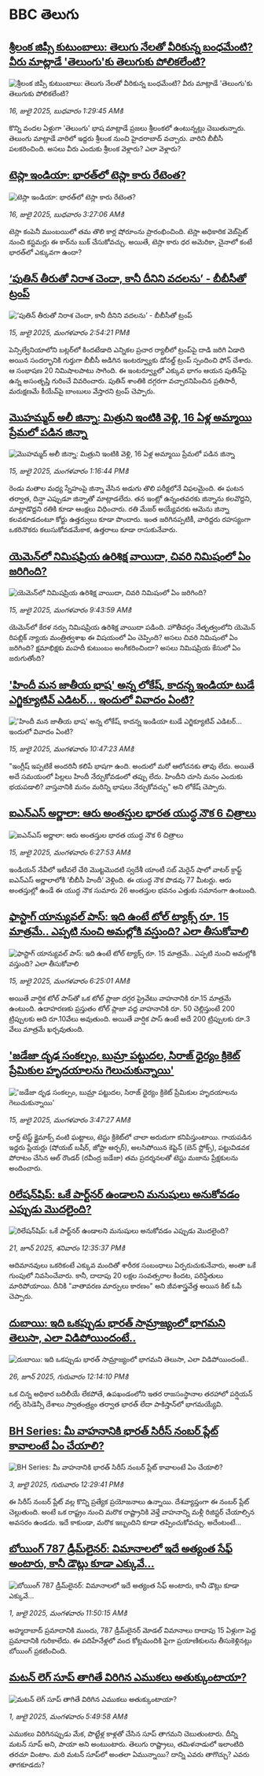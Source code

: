 # BBC తెలుగు## [శ్రీలంక జిప్సీ కుటుంబాలు: తెలుగు నేలతో వీరికున్న బంధమేంటి? వీరు మాట్లాడే 'తెలుంగు'కు తెలుగుకు పోలికలేంటి?](https://www.bbc.com/telugu/articles/c9vr34g3r10o?at_campaign=githubrss)![శ్రీలంక జిప్సీ కుటుంబాలు: తెలుగు నేలతో వీరికున్న బంధమేంటి? వీరు మాట్లాడే 'తెలుంగు'కు తెలుగుకు పోలికలేంటి?](https://ichef.bbci.co.uk/ace/ws/240/cpsprodpb/753a/live/a45f6360-6153-11f0-960d-e9f1088a89fe.jpg)_16, జులై 2025, బుధవారం 1:29:45 AMకి_కొన్ని వందల ఏళ్లుగా 'తెలుంగు' భాష మాట్లాడే ప్రజలు శ్రీలంకలో ఉంటున్నట్లు చెబుతున్నారు. తెలుంగు మాట్లాడే వారిలో ఇద్దరు శ్రీలంక నుంచి హైదరాబాద్‌ వచ్చారు. వారిని బీబీసీ పలకరించింది. అసలు వీరు ఎందుకు శ్రీలంక వెళ్లారు? ఎలా వెళ్లారు?## [టెస్లా ఇండియా: భారత్‌లో టెస్లా కారు రేటెంత? ](https://www.bbc.com/telugu/articles/cn86q9n9ye9o?at_campaign=githubrss)![టెస్లా ఇండియా: భారత్‌లో టెస్లా కారు రేటెంత? ](https://ichef.bbci.co.uk/ace/ws/240/cpsprodpb/265e/live/be8683d0-61ef-11f0-960d-e9f1088a89fe.jpg)_16, జులై 2025, బుధవారం 3:27:06 AMకి_టెస్లా కంపెనీ ముంబయిలో తమ తొలి కార్ల షోరూంను ప్రారంభించింది. టెస్లా అధికారిక వెబ్‌సైట్ నుంచి కస్టమర్లు ఈ కార్‌ను బుక్ చేసుకోవచ్చు. అయితే, టెస్లా కారు ధర అమెరికా, చైనాలో కంటే భారత్‌లో ఎక్కువగా ఉందా?## [‘పుతిన్ తీరుతో నిరాశ చెందా, కానీ దీనిని వదలను’ - బీబీసీతో ట్రంప్ ](https://www.bbc.com/telugu/articles/c873q903gy0o?at_campaign=githubrss)![‘పుతిన్ తీరుతో నిరాశ చెందా, కానీ దీనిని వదలను’ - బీబీసీతో ట్రంప్ ](https://ichef.bbci.co.uk/ace/ws/240/cpsprodpb/53d1/live/62db8d00-617c-11f0-960d-e9f1088a89fe.jpg)_15, జులై 2025, మంగళవారం 2:54:21 PMకి_పెన్సిల్వేనియాలోని బట్లర్‌లో కిందటేడాది ఎన్నికల ప్రచార ర్యాలీలో ట్రంప్‌పై దాడి జరిగి ఏడాది అయిన సందర్భానికి గుర్తుగా బీబీసీ అడిగిన ఇంటర్వ్యూకు డోనల్డ్ ట్రంప్ స్పందించి ఫోన్  చేశారు. ఆ సంభాషణ 20 నిమిషాలపాటు సాగింది. ఈ ఇంటర్వ్యూలో ఎక్కువ భాగం ఆయన పుతిన్‌పై ఉన్న అసంతృప్తి గురించే వివరించారు. పుతిన్ శాంతికి దగ్గరగా వచ్చారనిపించిన ప్రతిసారీ, మరుక్షణమే కీయేవ్‌పై బాంబులు వేస్తారని ట్రంప్ చెప్పారు.## [మొహమ్మద్ అలీ జిన్నా: మిత్రుని ఇంటికి వెళ్లి, 16 ఏళ్ల అమ్మాయి ప్రేమలో పడిన జిన్నా](https://www.bbc.com/telugu/articles/c5yg7zl1626o?at_campaign=githubrss)![మొహమ్మద్ అలీ జిన్నా: మిత్రుని ఇంటికి వెళ్లి, 16 ఏళ్ల అమ్మాయి ప్రేమలో పడిన జిన్నా](https://ichef.bbci.co.uk/ace/ws/240/cpsprodpb/5822/live/ec03a700-6147-11f0-960d-e9f1088a89fe.jpg)_15, జులై 2025, మంగళవారం 1:16:44 PMకి_రెండు మతాల మధ్య స్నేహంపై జిన్నా వేసిన అడుగు తొలి పరీక్షలోనే విఫలమైంది. ఈ ఘటన తర్వాత, దిన్షా ఎప్పుడూ జిన్నాతో మాట్లాడలేదు. తన ఇంట్లో ఉన్నంతవరకు జిన్నాను కలవొద్దని, మాట్లాడొద్దని రతికి కూడా ఆంక్షలు విధించారు. రతి మేజర్ అయ్యేవరకు ఆమెను జిన్నా కలవకూడదంటూ కోర్టు ఉత్తర్వులు కూడా పొందారు. ఇంత జరిగినప్పటికీ, వారిద్దరు రహస్యంగా ఒకరినొకరు కలుసుకోవడమేకాక,  ఉత్తరాలు కూడా రాసుకునేవారు.## [యెమెన్‌లో నిమిషప్రియ ఉరిశిక్ష వాయిదా, చివరి నిమిషంలో ఏం జరిగింది?](https://www.bbc.com/telugu/articles/cm2lpkex8dro?at_campaign=githubrss)![యెమెన్‌లో నిమిషప్రియ ఉరిశిక్ష వాయిదా, చివరి నిమిషంలో ఏం జరిగింది?](https://ichef.bbci.co.uk/ace/ws/240/cpsprodpb/f309/live/e536c430-60c9-11f0-a40e-a1af2950b220.png)_15, జులై 2025, మంగళవారం 9:43:59 AMకి_యెమెన్‌లో కేరళ నర్సు నిమిషప్రియ ఉరిశిక్ష వాయిదా పడింది. హౌతీవర్గం నేతృత్వంలోని యెమెన్ రిపబ్లిక్ న్యాయ మంత్రిత్వశాఖ ఈ విషయంలో ఏం చెప్పింది? అసలు చివరి నిమిషంలో ఏం జరిగింది? క్షమాభిక్షకు మహదీ కుటుంబం అంగీకరించిందా? అసలు నిమిషప్రియ కేసులో ఏం జరుగుతోంది?## ['హిందీ మన జాతీయ భాష' అన్న లోకేష్, కాదన్న ఇండియా టుడే ఎగ్జిక్యూటివ్ ఎడిటర్... ఇందులో వివాదం ఏంటి? ](https://www.bbc.com/telugu/articles/cp82px04jrjo?at_campaign=githubrss)!['హిందీ మన జాతీయ భాష' అన్న లోకేష్, కాదన్న ఇండియా టుడే ఎగ్జిక్యూటివ్ ఎడిటర్... ఇందులో వివాదం ఏంటి? ](https://ichef.bbci.co.uk/ace/ws/240/cpsprodpb/8046/live/5f501f50-615b-11f0-b2bf-c7f6526d4e26.jpg)_15, జులై 2025, మంగళవారం 10:47:23 AMకి_"ఇంగ్లీష్ ఇప్పటికే అందరినీ కలిపే భాషగా ఉంది. అందులో మరో ఆలోచనకు తావు లేదు. అయితే అదే సమయంలో పిల్లలు హిందీ నేర్చుకోవడంలో తప్పు లేదు. హిందీని చూసి మనం ఎందుకు భయపడాలి? వాస్తవానికి మనం మరిన్ని భాషలు నేర్చుకోవచ్చు" అని లోకేష్ చెప్పారు.## [ఐఎన్ఎస్ అర్ణాలా: ఆరు అంతస్తుల భారత యుద్ధ నౌక 6 చిత్రాలు](https://www.bbc.com/telugu/articles/ce8zpp77g1wo?at_campaign=githubrss)![ఐఎన్ఎస్ అర్ణాలా: ఆరు అంతస్తుల భారత యుద్ధ నౌక 6 చిత్రాలు](https://ichef.bbci.co.uk/ace/ws/240/cpsprodpb/7421/live/32d18a00-614b-11f0-a8bf-11b964825fda.png)_15, జులై 2025, మంగళవారం 6:27:53 AMకి_ఇండియన్ నేవీలో ఇటీవలే చేరి మొట్టమొదటి స్వదేశీ యాంటీ సబ్‌ మెరైన్ షాలో వాటర్ క్రాఫ్ట్ ఐఎన్ఎస్ అర్ణాలాలోకి ‘బీబీసీ హిందీ’ వెళ్లింది. ఈ యుద్ధ నౌక పొడవు 77 మీటర్లు. ఆరు అంతస్తుల్లో ఉండే ఈ యుద్ధ నౌక సుమారు 26 అంతస్తుల భవనం ఎత్తుకు సమానంగా ఉంటుంది.## [ఫాస్టాగ్ యాన్యువల్ పాస్: ఇది ఉంటే టోల్ ట్యాక్స్ రూ. 15 మాత్రమే.. ఎప్పటి నుంచి అమల్లోకి వస్తుంది? ఎలా తీసుకోవాలి](https://www.bbc.com/telugu/articles/c2k12gxvkg8o?at_campaign=githubrss)![ఫాస్టాగ్ యాన్యువల్ పాస్: ఇది ఉంటే టోల్ ట్యాక్స్ రూ. 15 మాత్రమే.. ఎప్పటి నుంచి అమల్లోకి వస్తుంది? ఎలా తీసుకోవాలి](https://ichef.bbci.co.uk/ace/ws/240/cpsprodpb/f458/live/a5411840-608c-11f0-b5c5-012c5796682d.jpg)_15, జులై 2025, మంగళవారం 6:25:01 AMకి_అయితే వార్షిక టోల్ పాస్‌తో ఒక టోల్ ప్లాజా దగ్గర ప్రైవేటు వాహనానికి రూ.15 మాత్రమే ఉంటుంది. ఉదాహరణకు ప్రస్తుతం టోల్ ప్లాజా వద్ద వాహనానికి రూ. 50 చెల్లిస్తుంటే 200 ట్రిప్పులకు అది రూ.10వేలు అవుతుంది. అయితే వార్షిక పాస్‌ ఉంటే అదే 200 ట్రిప్పులకు రూ.3 వేలు మాత్రమే ఖర్చవుతుంది.## ['జడేజా దృఢ సంకల్పం, బుమ్రా పట్టుదల, సిరాజ్ ధైర్యం క్రికెట్ ప్రేమికుల హృదయాలను గెలుచుకున్నాయి'](https://www.bbc.com/telugu/articles/c20r28ygn7jo?at_campaign=githubrss)!['జడేజా దృఢ సంకల్పం, బుమ్రా పట్టుదల, సిరాజ్ ధైర్యం క్రికెట్ ప్రేమికుల హృదయాలను గెలుచుకున్నాయి'](https://ichef.bbci.co.uk/ace/ws/240/cpsprodpb/02a0/live/724f4ba0-612c-11f0-a40e-a1af2950b220.jpg)_15, జులై 2025, మంగళవారం 3:47:27 AMకి_లార్డ్ టెస్ట్ క్లైమాక్స్ వంటి ఘట్టాలు, టెస్టు క్రికెట్‌లో చాలా అరుదుగా కనిపిస్తుంటాయి.
గాయపడిన ఇద్దరు ప్లేయర్లు (షోయబ్ బషీర్, జోఫ్రా ఆర్చర్), అలసిపోయిన కెప్టెన్ (బెన్ స్టోక్స్), పట్టువిడవక పోరాటం చేసిన ఆల్ రౌండర్ (రవీంద్ర జడేజా) తమ ప్రదర్శనలతో టెస్టు మజాను ప్రేక్షకులను అందించారు.## [రిలేషన్‌షిప్: ఒకే పార్ట్‌నర్ ఉండాలని మనుషులు అనుకోవడం ఎప్పుడు మొదలైంది?](https://www.bbc.com/telugu/articles/c62d4j0748vo?at_campaign=githubrss)![రిలేషన్‌షిప్: ఒకే పార్ట్‌నర్ ఉండాలని మనుషులు అనుకోవడం ఎప్పుడు మొదలైంది?](https://ichef.bbci.co.uk/ace/ws/240/cpsprodpb/49dd/live/f64ee1d0-4f53-11f0-a872-8baf78f7d38b.jpg)_21, జూన్ 2025, శనివారం 12:35:37 PMకి_ఆదిమానవులు ఒకరికంటే ఎక్కువ మందితో శారీరక సంబంధాలు ఏర్పరుచుకునేవారు, అంతా ఒకే గుంపులో నివసించేవారు. కానీ, దాదాపు 20 లక్షల సంవత్సరాల కిందట, పరిస్థితులు మారిపోయాయి. దీనికి "వాతావరణ మార్పులు కారణం" అని జీవశాస్త్రవేత్త అయిన కిట్ ఓపీ చెప్పారు.## [దుబాయి: ఇది ఒకప్పుడు భారత్ సామ్రాజ్యంలో భాగమని తెలుసా, ఎలా విడిపోయిందంటే..](https://www.bbc.com/telugu/articles/ce83x3rekyyo?at_campaign=githubrss)![దుబాయి: ఇది ఒకప్పుడు భారత్ సామ్రాజ్యంలో భాగమని తెలుసా, ఎలా విడిపోయిందంటే..](https://ichef.bbci.co.uk/ace/ws/240/cpsprodpb/89c1/live/fbe80b80-5282-11f0-809e-059b7ea85131.jpg)_26, జూన్ 2025, గురువారం 12:14:10 PMకి_ఒక చిన్న అధికార బదిలీయే లేకపోతే, ఉపఖండంలోని ఇతర రాజసంస్థానాల తరహాలో  పర్షియన్ గల్ఫ్ రెసిడెన్సీ దేశాలు స్వాతంత్ర్యం తర్వాత భారత్ లేదా పాకిస్తాన్‌లో భాగమయ్యేవి.## [BH Series: మీ వాహనానికి భారత్ సిరీస్ నంబర్ ప్లేట్ కావాలంటే ఏం చేయాలి?](https://www.bbc.com/telugu/articles/c9dg040gzv6o?at_campaign=githubrss)![BH Series: మీ వాహనానికి భారత్ సిరీస్ నంబర్ ప్లేట్ కావాలంటే ఏం చేయాలి?](https://ichef.bbci.co.uk/ace/ws/240/cpsprodpb/c5c0/live/7facfba0-5801-11f0-b5c5-012c5796682d.jpg)_3, జులై 2025, గురువారం 12:29:41 PMకి_ఈ సిరీస్ నంబర్ ప్లేట్ వల్ల కొన్ని ప్రత్యేక ప్రయోజనాలు ఉన్నాయి. దేశవ్యాప్తంగా ఈ నంబర్ ప్లేట్ చెల్లుతుంది. అంటే ఒక రాష్ట్రం నుంచి మరొక రాష్ట్రానికి వెళ్తే వాహనాన్ని మళ్లీ రిజిస్టర్ చేయాల్సిన అవసరం ఉండదు. ఇదే కాకుండా, మరొక ఇబ్బందిని కూడా తప్పించుకోవచ్చు. అదేంటంటే...## [బోయింగ్ 787 డ్రీమ్‌లైనర్: విమానాలలో ఇదే అత్యంత సేఫ్ అంటారు, కానీ డౌట్లు కూడా ఎక్కువే...](https://www.bbc.com/telugu/articles/c8d664g0dz9o?at_campaign=githubrss)![బోయింగ్ 787 డ్రీమ్‌లైనర్: విమానాలలో ఇదే అత్యంత సేఫ్ అంటారు, కానీ డౌట్లు కూడా ఎక్కువే...](https://ichef.bbci.co.uk/ace/ws/240/cpsprodpb/aebe/live/0ad87b80-5674-11f0-95fc-edf89039c20a.jpg)_1, జులై 2025, మంగళవారం 11:50:15 AMకి_అహ్మదాబాద్ ప్రమాదానికి ముందు, 787 డ్రీమ్‌లైనర్ మోడల్ విమానాలు దాదాపు 15 ఏళ్లుగా పెద్ద ప్రమాదానికి గురికాలేదు. ఈ పదిహేనేళ్లలో వంద కోట్లమందికి  పైగా ప్రయాణికులను తీసుకెళ్లినట్లు బోయింగ్ ప్రకటించింది.## [మటన్ లెగ్ సూప్ తాగితే విరిగిన ఎముకలు అతుక్కుంటాయా?](https://www.bbc.com/telugu/articles/c0l4g92j8kzo?at_campaign=githubrss)![మటన్ లెగ్ సూప్ తాగితే విరిగిన ఎముకలు అతుక్కుంటాయా?](https://ichef.bbci.co.uk/ace/ws/240/cpsprodpb/cffe/live/00bf0e40-4f7e-11f0-8c47-237c2e4015f5.jpg)_1, జులై 2025, మంగళవారం 5:49:58 AMకి_ఎముకలు విరిగినప్పుడు మేక, పొట్టేళ్ల కాళ్లతో చేసిన సూప్ తాగమని చెబుతుంటారు. దీన్ని మటన్ సూప్ అని, పాయా అని అంటుంటారు. తెలుగు రాష్ట్రాలు, తమిళనాడులో ఇలాంటిది తరచూ వింటాం. మరి మటన్ సూప్‌లో అంతలా ఏమున్నాయి? దాన్ని ఎవరు తాగొచ్చు? ఎవరు తాగకూడదు?